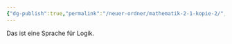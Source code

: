 ```yaml
---
{"dg-publish":true,"permalink":"/neuer-ordner/mathematik-2-1-kopie-2/","noteIcon":""}
---
```


Das ist eine Sprache für Logik.